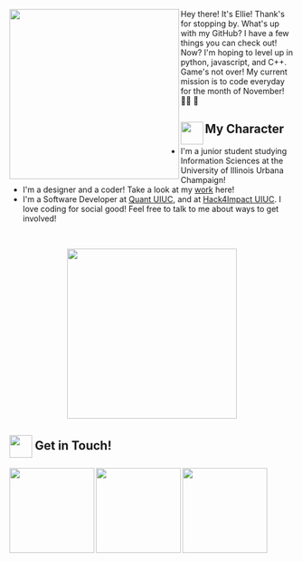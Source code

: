 <p>
<img align="left" src="https://user-images.githubusercontent.com/65576812/180334856-b8ac15d3-33c9-497e-b31c-eae78e3d43a8.png" width="300px">

Hey there! It's Ellie! Thank's for stopping by. What's up with my GitHub? I have a few things you can check out! Now? I'm hoping to level up in python, javascript, and C++. Game's not over! My current mission is to code everyday for the month of November! 😵‍💫 🥣 


## <img align="left" src="https://user-images.githubusercontent.com/65576812/180335476-afb779d0-4032-4e60-9f4d-d1c3e849db2c.png" width="40px"> My Character

 
 
- I'm a junior student studying Information Sciences at the University of Illinois Urbana Champaign! 
- I'm a designer and a coder! Take a look at my [work](https://estrellapopoca.uwu.ai/) here!  
- I'm a Software Developer at [Quant UIUC](https://quantillinois.com/), and at [Hack4Impact UIUC](https://uiuc.hack4impact.org/). I love coding for social good! Feel free to talk to me about ways to get involved! 
 <p /> 
<br clear="left"/>

<p align="center" >
<img src="https://user-images.githubusercontent.com/65576812/183567672-780321f4-eda3-4501-88a8-ea73f9e87d85.gif" width="300px">

## <img align="center" src="https://user-images.githubusercontent.com/65576812/180335476-afb779d0-4032-4e60-9f4d-d1c3e849db2c.png" width="40px"> Get in Touch! 


<a href="https://www.linkedin.com/in/elliepopoca/">
<img align="left" src="https://user-images.githubusercontent.com/65576812/183569542-480ab1ee-9e98-4cd9-a60a-23919be2feb4.png" width="150px">
<a /> 

<a href="https://www.instagram.com/elliescoding/">
<img align="left" src="https://user-images.githubusercontent.com/65576812/183569550-8f096a5b-7fdc-486e-9839-d313504cf9d5.png" width="150px">
<a />

<a href="mailto:ellie@popoca.io">
<img src="https://user-images.githubusercontent.com/65576812/183569557-bc45c86d-c4d9-472d-b584-b025ffa7a39e.png" width="150px">
<a />

<p /> 



